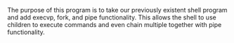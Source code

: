 The purpose of this program is to take our previously existent shell program
and add execvp, fork, and pipe functionality. This allows the shell to use
children to execute commands and even chain multiple together with pipe
functionality.
